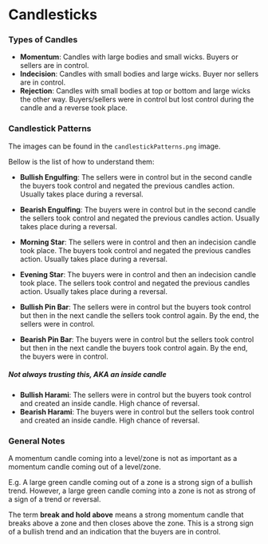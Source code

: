 # Candlesticks

### Types of Candles
- **Momentum**: Candles with large bodies and small wicks. Buyers or sellers 
  are in control.
- **Indecision**: Candles with small bodies and large wicks. Buyer nor sellers 
  are in control.
- **Rejection**: Candles with small bodies at top or bottom and large wicks the 
  other way. Buyers/sellers were in control but lost control during the candle 
  and a reverse took place.

### Candlestick Patterns
The images can be found in the `candlestickPatterns.png` image.

Bellow is the list of how to understand them:
- **Bullish Engulfing**: The sellers were in control but in the second candle 
  the buyers took control and negated the previous candles action. Usually takes
  place during a reversal.
- **Bearish Engulfing**: The buyers were in control but in the second candle the 
  sellers took control and negated the previous candles action. Usually takes 
  place during a reversal.

- **Morning Star**: The sellers were in control and then an indecision candle 
  took place. The buyers took control and negated the previous candles action. 
  Usually takes place during a reversal.
- **Evening Star**: The buyers were in control and then an indecision candle 
  took place. The sellers took control and negated the previous candles action. 
  Usually takes place during a reversal.

- **Bullish Pin Bar**: The sellers were in control but the buyers took control
  but then in the next candle the sellers took control again. By the end, the
  sellers were in control.
- **Bearish Pin Bar**: The buyers were in control but the sellers took control
  but then in the next candle the buyers took control again. By the end, the
  buyers were in control.

##### Not always trusting this, AKA an inside candle
- **Bullish Harami**: The sellers were in control but the buyers took control 
  and created an inside candle. High chance of reversal.
- **Bearish Harami**: The buyers were in control but the sellers took control 
  and created an inside candle. High chance of reversal.


### General Notes
A momentum candle coming into a level/zone is not as important as a momentum 
candle coming out of a level/zone. 

E.g. A large green candle coming out of a zone is a strong sign of a bullish
trend. However, a large green candle coming into a zone is not as strong of a
sign of a trend or reversal.

The term **break and hold above** means a strong momentum candle that breaks
above a zone and then closes above the zone. This is a strong sign of a bullish
trend and an indication that the buyers are in control.
